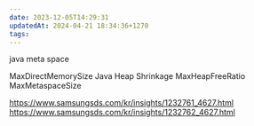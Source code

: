 ```yaml
---
date: 2023-12-05T14:29:31
updatedAt: 2024-04-21 18:34:36+1270
tags: 
---
```

java meta space

MaxDirectMemorySize
Java Heap Shrinkage
MaxHeapFreeRatio
MaxMetaspaceSize


https://www.samsungsds.com/kr/insights/1232761_4627.html
https://www.samsungsds.com/kr/insights/1232762_4627.html